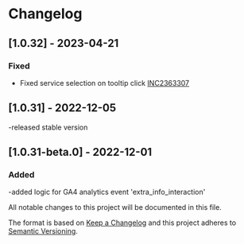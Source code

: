 # Changelog

## [1.0.32] - 2023-04-21

### Fixed

- Fixed service selection on tooltip click [INC2363307](https://whirlpool.service-now.com/nav_to.do?uri=incident.do%3Fsys_id=c09f7eed975e6150372a3a121153af0f%26sysparm_stack=incident_list.do%3Fsysparm_query=active=true)

## [1.0.31] - 2022-12-05

-released stable version

## [1.0.31-beta.0] - 2022-12-01

### Added

-added logic for GA4 analytics event 'extra_info_interaction'

All notable changes to this project will be documented in this file.

The format is based on [Keep a Changelog](http://keepachangelog.com/en/1.0.0/)
and this project adheres to [Semantic Versioning](http://semver.org/spec/v2.0.0.html).
